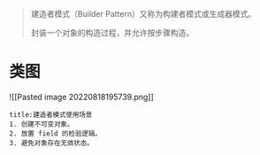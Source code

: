 >建造者模式（Builder Pattern）又称为构建者模式或生成器模式。
>
>封装一个对象的构造过程，并允许按步骤构造。

# 类图

![[Pasted image 20220818195739.png]]

```ad-note
title:建造者模式使用场景
1. 创建不可变对象。
2. 放置 field 的检验逻辑。
3. 避免对象存在无效状态。
```


